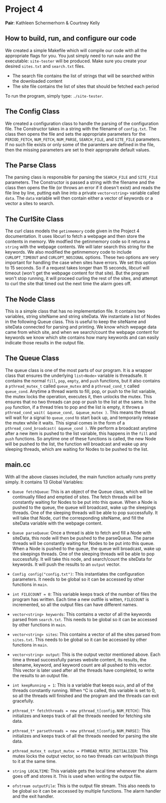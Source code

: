 Project 4
=========

**Pair**: Kathleen Schermerhorn & Courtney Kelly

How to build, run, and configure our code
-----------------------------------------
We created a simple Makefile which will compile our code with all the appropriate flags for you. You just simply need to run `make` and the executable: `site-tester` will be produced. Make sure you create your desired `sites.txt` and `search.txt` files. 

* The search file contains the list of strings that will be searched within the downloaded content
* The site file contains the list of sites that should be fetched each period

To run the program, simply type: `./site-tester`.

The Config Class
----------------
We created a configuration class to handle the parsing of the configuration file. The Constructor takes in a string with the filename of `config.txt`. The class then opens the file and sets the appropriate parameters for the `PERIOD_FETCH`, `NUM_FETCH`, `NUM_PARSE`, `SEARCH_FILE`, and `SITE_FILE` parameters. If no such file exists or only some of the paramters are defined in the file, then the missing parameters are set to their appropraite default values. 

The Parse Class
---------------
The parsing class is responsible for parsing the `SEARCH_FILE` and `SITE_FILE` parameters. The Constructor is passed a string with the filename and the class then opens the file (or throws an error if it doesn't exist) and reads the file line by line, putting eah line into a private `vector<string>` variable called `data`. The `data` variable will then contain either a vector of keywords or a vector a sites to search.

The CurlSite Class
------------------
The curl class models the `getinmemory` code given in the Project 4 documentation. It uses libcurl to fetch a webpage and then store the contents in memory. We modfied the getinmemory code so it returns a `string` with the webpage contents. We will later search this string for the keywords. We also modified the getinmemory code to include `CURLOPT_TIMEOUT` and `CURLOPT_NOSIGNAL` options. These two options are very important for handling the case when sites have errors. We set this option to 15 seconds. So if a request takes longer than 15 seconds, libcurl will timeout (won't get the webpage content for that site). But the program won't stop running, it will proceed curling the rest of the sites, and attempt to curl the site that timed out the next time the alarm goes off. 

The Node Class
--------------
This is a simple class that has no implementation file. It contains two variables, string siteName and string siteData. We instantiate a list of Nodes in the following Queue class. This is useful to keep the siteName and siteData connected for parsing and printing. We know which wepage data came from which site, and when we search/count the webpage content for keywords we know which site contains how many keywords and can easily indicate those results in the output file.

The Queue Class
---------------
The queue class is one of the most parts of our program. It is a wrapper class that ensures the underlying `list<Node>` variable is threadsafe. It contains the normal `fill`, `pop`, `empty`, and `push` functions, but it also contains a `pthread_mutex_t` called `queue_mutex` and a `pthread_cond_t` called `queue_cond`. Anytime a thread wants to fill, pop, or push to the list variable, the mutex locks the operation, executes it, then unlocks the mutex. This ensures that no two threads can pop or push to the list at the same. In the `pop` function, if a thread tries to pop and the list is empty, it throws a `pthread_cond_wait( &queue_cond, &queue_mutex )`. This means the thread will wait for a signal to `queue_cond` to start back up, and temporarily release the mutex while it waits. This signal comes in the form of a `pthread_cond_broadcast( &queue_cond )`. We perform a broadcast anytime after a new item is pushed to the list variable, this happens in the `fill` and `push` functions. So anytime one of these functions is called, the new Node will be pushed to the list, the function will broadcast and wake up any sleeping threads, which are waiting for Nodes to be pushed to the list.

main.cc
-------
With all the above classes included, the main function actually runs pretty simply. It contains 13 Global Variables:

* `Queue fetchQueue`: This is an object of the Queue class, which will be continually filled and emptied of sites. The fetch threads will be constantly waiting for Nodes to be put into this queue. When a Node is pushed to the queue, the queue will broadcast, wake up the sleepings threads. One of the sleeping threads will be able to pop successfully. It will take that Node, curl the corresponding siteName, and fill the siteData variable with the webpage content.

* `Queue parseQueue`: Once a thread is able to fetch and fill a Node with siteData, this node will then be pushed to the parseQueue. The parse threads will be constantly waiting for Nodes to be put into this queue. When a Node is pushed to the queue, the queue will broadcast, wake up the sleepings threads. One of the sleeping threads will be able to pop successfully. It will take this node, and search/count the siteData for keywords. It will push the results to an `output` vector.

* `Config config("config.txt")`: This instantiates the configuration parameters. It needs to be global so it can be accessed by other functions in `main`.

* `int FILECOUNT = 0`: This variable keeps track of the number of files the program has written. Each time a new outfile is witten, `FILECOUNT` is incremented, so all the output files can have different names. 

* `vector<string> keywords`: This contains a vector of all the keywords parsed from `search.txt`. This needs to be global so it can be accessed by other functions in `main`.

* `vector<string> sites`: This contains a vector of all the sites parsed from `sites.txt`. This needs to be global so it can be accessed by other functions in `main`.

* `vector<string> output`: This is the output vector mentioned above. Each time a thread successfully parses website content, its results, the sitename, keyword, and keyword count are all pushed to this vector. This vector is later used after all the threads have completed, to write the results to an output file. 

* `int keepRunning = 1`: This is a variable that keeps `main`, and all of the threads constantly running. When ^C is called, this variable is set to 0, so all the threads will finished and the program and the threads can exit gracefully. 

* `pthread_t* fetchthreads = new pthread_t[config.NUM_FETCH]`: This initializes and keeps track of all the threads needed for fetching site data. 

* `pthread_t* parsethreads = new pthread_t[config.NUM_PARSE]`: This initializes and keeps track of all the threads needed for parsing the site data.

* `pthread_mutex_t output_mutex = PTHREAD_MUTEX_INITIALIZER`: This mutex locks the output vector, so no two threads can write/push things to it at the same time.

* `string LOCALTIME`: This variable gets the local time whenever the alarm goes off and stores it. This is used when writing the output file. 

* `ofstream outputFile`: This is the output file stream. This also needs to be global so it can be accessed by multiple functions. The alarm handler and the exit handler. 

